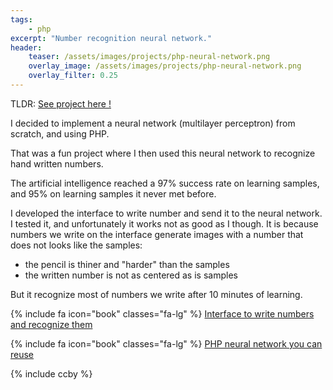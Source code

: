 ```yaml
---
tags:
    - php
excerpt: "Number recognition neural network."
header:
    teaser: /assets/images/projects/php-neural-network.png
    overlay_image: /assets/images/projects/php-neural-network.png
    overlay_filter: 0.25
---
```


TLDR: [See project here !](https://github.com/alcalyn/number-recognition-neural-network)

I decided to implement a neural network (multilayer perceptron)
from scratch, and using PHP.

That was a fun project where I then used this neural network
to recognize hand written numbers.

The artificial intelligence reached a 97% success rate
on learning samples, and 95% on learning samples it never met before.

I developed the interface to write number and send it
to the neural network. I tested it, and unfortunately
it works not as good as I though. It is because
numbers we write on the interface generate images
with a number that does not looks like the samples:

 - the pencil is thiner and "harder" than the samples
 - the written number is not as centered as is samples

But it recognize most of numbers we write after 10 minutes of learning.

{% include fa icon="book" classes="fa-lg" %} [Interface to write numbers and recognize them](https://github.com/alcalyn/number-recognition-neural-network)

{% include fa icon="book" classes="fa-lg" %} [PHP neural network you can reuse](https://github.com/alcalyn/neural-network)


{% include ccby %}
